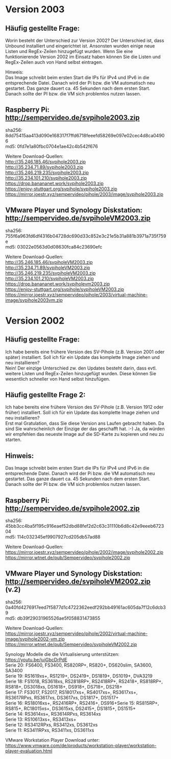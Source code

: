 # Version 2003

## Häufig gestellte Frage:

Worin besteht der Unterschied zur Version 2002?
Der Unterschied ist, dass Unbound installiert und eingerichtet ist. Ansonsten wurden einige neue Listen und RegEx-Zeilen hinzugefügt wurden. Wenn Sie eine funktionierende Version 2002 im Einsatz haben können Sie die Listen und RegEx-Zeilen auch von Hand selbst eintragen.<br>

Hinweis:<br>
Das Image schreibt beim ersten Start die IPs für IPv4 und IPv6 in die entsprechende Datei. Danach wird der Pi bzw. die VM automatisch neu gestartet. Das ganze dauert ca. 45 Sekunden nach dem ersten Start. Danach sollte der PI bzw. die VM sich problemlos nutzen lassen.

## Raspberry Pi: http://sempervideo.de/svpihole2003.zip <br>
sha256: 8dd75415aa413d090e168317f7ffd6718feeefd58269e097e02cec4d8ca04906<br>
md5: 0fd7e1a80fbc0704e1ae42c4b542f676<br>

Weitere Download-Quellen:<br>
http://35.246.185.46/svpihole2003.zip<br>
http://35.234.71.89/svpihole2003.zip<br>
http://35.246.219.235/svpihole2003.zip<br>
http://35.234.101.210/svpihole2003.zip<br>
https://drop.banananet.work/svpihole2003.zip<br>
https://enjoy-stuttgart.org/svpihole/svpihole2003.zip<br>
https://mirror.joestr.xyz/sempervideo/pihole/2003/image/svpihole2003.zip<br>

## VMware Player und Synology Diskstation: http://sempervideo.de/svpiholeVM2003.zip<br>
sha256: 755f6a963fd6df4316b04728dc690d33c852e3c21e5b31a881b3971a735f759e<br>
md5: 03022e0563d0d08630fca84c23690efc<br>

Weitere Download-Quellen:<br>
http://35.246.185.46/svpiholeVM2003.zip<br>
http://35.234.71.89/svpiholeVM2003.zip<br>
http://35.246.219.235/svpiholeVM2003.zip<br>
http://35.234.101.210/svpiholeVM2003.zip<br>
https://drop.banananet.work/svpiholevm2003.zip<br>
https://enjoy-stuttgart.org/svpihole/svpiholeVM2003.zip<br>
https://mirror.joestr.xyz/sempervideo/pihole/2003/virtual-machine-image/svpihole2003vm.zip<br>

# Version 2002

## Häufig gestellte Frage: 
Ich habe bereits eine frühere Version des SV-Pihole (z.B. Version 2001 oder später) installiert. Soll ich für ein Update das komplette Image ziehen und neu installieren?
<br>
Nein! Der einzige Unterschied zw. den Updates besteht darin, dass evtl. weitere Listen und RegEx-Zeilen hinzugefügt wurden. Diese können Sie wesentlich schneller von Hand selbst hinzufügen.

## Häufig gestellte Frage 2: 
Ich habe bereits eine frühere Version des SV-Pihole (z.B. Version 1912 oder früher) installiert. Soll ich für ein Update das komplette Image ziehen und neu installieren?
<br>
Erst mal Gratulation, dass Sie diese Version ans Laufen gebracht haben. Da sind Sie wahrscheinlich der Einzige der das geschafft hat. :-) Ja, da würden wir empfehlen das neueste Image auf die SD-Karte zu kopieren und neu zu starten.

## Hinweis:
Das Image schreibt beim ersten Start die IPs für IPv4 und IPv6 in die entsprechende Datei. Danach wird der Pi bzw. die VM automatisch neu gestartet. Das ganze dauert ca. 45 Sekunden nach dem ersten Start. Danach sollte der PI bzw. die VM sich problemlos nutzen lassen. 

## Raspberry Pi: http://sempervideo.de/svpihole2002.zip

sha256: 45bb3cc4ba5f195c916eaef52dbd88fef2d2c63c31110b6d8c42e9eeeb672304<br>
md5: 114c032345ef9907927cd205db57ad88<br>  

Weitere Download-Quellen:<br>
https://mirror.joestr.xyz/sempervideo/pihole/2002/image/svpihole2002.zip<br>
https://mirror.wtnet.de/pub/Sempervideo/svpihole2002.zip<br>

## VMware Player und Synology Diskstation: http://sempervideo.de/svpiholeVM2002.zip (v.2)

sha256: 0a40fd4276917eed7f5877d1c4722362eedf292bb49161ac605da7f12c6dcb39<br>
md5: db39f29031965526ae5f058831473855<br>

Weitere Download-Quellen:<br>
https://mirror.joestr.xyz/sempervideo/pihole/2002/virtual-machine-image/svpihole2002-vm.zip<br>
https://mirror.wtnet.de/pub/Sempervideo/svpiholeVM2002.zip<br>

Synology Modelle die die Virtualisierung unterstützen: https://youtu.be/jujGbcDrPdE <br>
Serie 20: FS6400, FS3400, RS820RP+, RS820+, DS620slim, SA3600, SA3400<br>
Serie 19: RS1619xs+, RS1219+, DS2419+, DS1819+, DS1019+, DVA3219<br>
Serie 18: FS1018, RS3618xs, RS2818RP+, RS2418RP+, RS2418+, RS818RP+, RS818+, DS3018xs, DS1618+, DS918+, DS718+, DS218+<br>
Serie 17: FS3017, FS2017, RS18017xs+, RS4017xs+, RS3617xs+, RS3617RPxs, RS3617xs, DS3617xs, DS1817+, DS1517+<br>
Serie 16: RS18016xs+, RS2416RP+, RS2416+, DS916+Serie 15: RS815RP+, RS815+, RC18015xs+, DS3615xs, DS2415+, DS1815+, DS1515+<br>
Serie 14: RS3614xs+, RS3614RPxs, RS3614xs<br>
Serie 13: RS10613xs+, RS3413xs+<br>
Serie 12: RS3412RPxs, RS3412xs, DS3612xs<br>
Serie 11: RS3411RPxs, RS3411xs, DS3611xs<br>

VMware Workstation Player Download unter: https://www.vmware.com/de/products/workstation-player/workstation-player-evaluation.html

